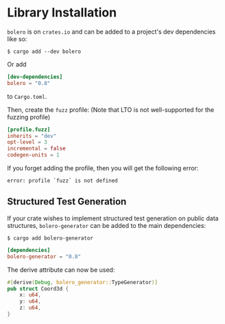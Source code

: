 # Library Installation

`bolero` is on `crates.io` and can be added to a project's dev dependencies like so:

```shell
$ cargo add --dev bolero
```

Or add
```toml
[dev-dependencies]
bolero = "0.8"
```
to `Cargo.toml`.

Then, create the `fuzz` profile: (Note that LTO is not well-supported for the fuzzing profile)
```toml
[profile.fuzz]
inherits = "dev"
opt-level = 3
incremental = false
codegen-units = 1
```

If you forget adding the profile, then you will get the following error:
```
error: profile `fuzz` is not defined
```

## Structured Test Generation

If your crate wishes to implement structured test generation on public data structures, `bolero-generator` can be added to the main dependencies:
```shell
$ cargo add bolero-generator
```

```toml
[dependencies]
bolero-generator = "0.8"
```

The derive attribute can now be used:

```rust
#[derive(Debug, bolero_generator::TypeGenerator)]
pub struct Coord3d {
    x: u64,
    y: u64,
    z: u64,
}
```
